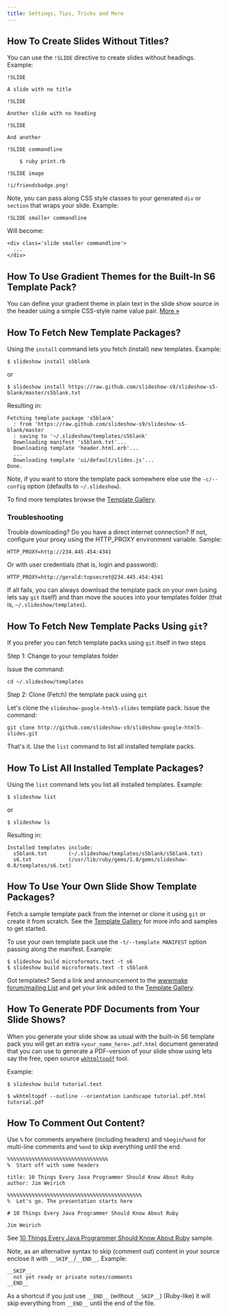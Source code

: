 ```yaml
---
title: Settings, Tips, Tricks and More
---
```



## How To Create Slides Without Titles?

You can use the `!SLIDE` directive to create slides without headings.
Example:

```
!SLIDE

A slide with no title

!SLIDE

Another slide with no heading

!SLIDE

And another

!SLIDE commandline

    $ ruby print.rb

!SLIDE image

!i/friendsbadge.png!
```

Note, you can pass along CSS style classes to your generated `div`
or `section` that wraps your slide. Example:

```
!SLIDE smaller commandline
```

Will become:

```
<div class='slide smaller commandline'>
  ...
</div>
```


## How To Use Gradient Themes for the Built-In S6 Template Pack?

You can define your gradient theme in plain text in the slide show source in the header
using a simple CSS-style name value pair. [More »](themes.html#use)


## How To Fetch New Template Packages?

Using the `install` command lets you fetch (install) new templates. Example:

```
$ slideshow install s5blank
```

or

```
$ slideshow install https://raw.github.com/slideshow-s9/slideshow-s5-blank/master/s5blank.txt
```

Resulting in:

```
Fetching template package 's5blank'
  : from 'https://raw.github.com/slideshow-s9/slideshow-s5-blank/master
  : saving to '~/.slideshow/templates/s5blank'
  Downloading manifest 's5blank.txt'...
  Downloading template 'header.html.erb'...
  ...
  Downloading template 'ui/default/slides.js'...
Done.
```

Note, if you want to store the template pack somewhere else
use the `-c/--config` option (defaults to `~/.slideshow`).

To find more templates browse the [Template Gallery](gallery.html).



### Troubleshooting

Trouble downloading? Do you have a direct internet connection?
If not, configure your proxy using the HTTP_PROXY environment variable. Sample:

```
HTTP_PROXY=http://234.445.454:4341
```

Or with user credentials (that is, login and password):

```
HTTP_PROXY=http://gerald:topsecret@234.445.454:4341
```

If all fails, you can always download the template pack on your own
(using lets say `git` itself) and than move the souces into your
templates folder (that is, `~/.slideshow/templates`).



## How To Fetch New Template Packs Using `git`?

If you prefer you can fetch template packs using `git` itself in two steps

Step 1: Change to your templates folder

Issue the command:

```
cd ~/.slideshow/templates
```

Step 2: Clone (Fetch) the template pack using `git`

Let's clone the `slideshow-google-html5-slides` template pack. Issue the command:

```
git clone http://github.com/slideshow-s9/slideshow-google-html5-slides.git
```

That's it. Use the `list` command to list all installed template packs.


## How To List All Installed Template Packages?

Using the `list` command lets you list all installed templates. Example:

```
$ slideshow list
```

or

```
$ slideshow ls
```

Resulting in:

```
Installed templates include:
  s5blank.txt       (~/.slideshow/templates/s5blank/s5blank.txt)
  s6.txt            (/usr/lib/ruby/gems/1.8/gems/slideshow-0.8/templates/s6.txt)
```


## How To Use Your Own Slide Show Template Packages?

Fetch a sample template pack from the internet or clone it using `git` or create
it from scratch.
See the [Template Gallery](gallery.html) for more info and samples to get started.

To use your own template pack use the `-t/--template MANIFEST` option
passing along the manifest. Example:

```
$ slideshow build microformats.text -t s6
$ slideshow build microformats.text -t s5blank
```

Got templates? Send a link and announcement to the
[wwwmake forum/mailing List](http://groups.google.com/group/wwwmake)
and get your link added to the [Template Gallery](gallery.html).



## How To Generate PDF Documents from Your Slide Shows?

When you generate your slide show as usual with the built-in S6 template pack
you will get an extra `<your_name_here>.pdf.html` document generated that
you can use to generate a PDF-version of your slide show
using lets say the free, open source [`wkhtmltopdf`](http://code.google.com/p/wkhtmltopdf/) tool.

Example:

```
$ slideshow build tutorial.text

$ wkhtmltopdf --outline --orientation Landscape tutorial.pdf.html tutorial.pdf
```


## How To Comment Out Content?

Use `%` for comments anywhere (including headers) and `%begin`/`%end`
for multi-line comments and `%end` to skip everything until the end.

```
%%%%%%%%%%%%%%%%%%%%%%%%%%%%%%%%%
%  Start off with some headers

title: 10 Things Every Java Programmer Should Know About Ruby
author: Jim Weirich

%%%%%%%%%%%%%%%%%%%%%%%%%%%%%%%%%%%%%%%%%%%%
%  Let's go. The presentation starts here

# 10 Things Every Java Programmer Should Know About Ruby

Jim Weirich
```

See [10 Things Every Java Programmer Should Know About Ruby](http://raw.github.com/slideshow-s9/samples/master/10things.text)
sample.

Note, as an alternative syntax to skip (comment out)
content in your source enclose it with  `__SKIP__`/`__END__`. Example:

```
__SKIP__
  not yet ready or private notes/comments
__END__
```

As a shortcut if you just use `__END__` (without `__SKIP__`) (Ruby-like)
it will skip everything from `__END__` until the end of the file.
